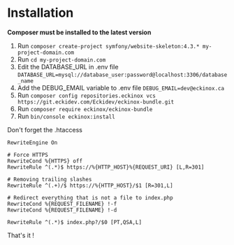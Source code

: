 # Installation

**Composer must be installed to the latest version**

1. Run `composer create-project symfony/website-skeleton:4.3.* my-project-domain.com`
2. Run `cd my-project-domain.com`
3. Edit the DATABASE_URL in .env file `DATABASE_URL=mysql://database_user:password@localhost:3306/database_name`
4. Add the DEBUG_EMAIL variable to .env file `DEBUG_EMAIL=dev@eckinox.ca`
5. Run `composer config repositories.eckinox vcs https://git.eckidev.com/Eckidev/eckinox-bundle.git`
6. Run `composer require eckinox/eckinox-bundle`
7. Run `bin/console eckinox:install`

Don't forget the .htaccess
```
RewriteEngine On

# Force HTTPS
RewriteCond %{HTTPS} off
RewriteRule ^(.*)$ https://%{HTTP_HOST}%{REQUEST_URI} [L,R=301]

# Removing trailing slashes
RewriteRule ^(.+)/$ https://%{HTTP_HOST}/$1 [R=301,L]

# Redirect everything that is not a file to index.php
RewriteCond %{REQUEST_FILENAME} !-f
RewriteCond %{REQUEST_FILENAME} !-d

RewriteRule ^(.*)$ index.php?/$0 [PT,QSA,L]
```

That's it !
